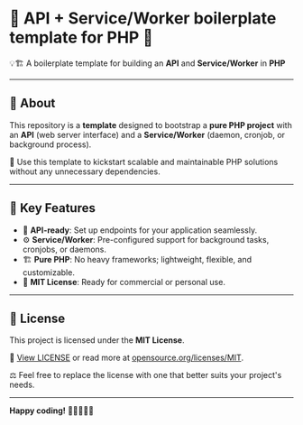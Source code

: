 # 🚀 API + Service/Worker boilerplate template for PHP 🐘

💡🏗️ A boilerplate template for building an **API** and **Service/Worker** in **PHP**

---

## 📜 About

This repository is a **template** designed to bootstrap a **pure PHP project** with an **API** (web server interface) and a **Service/Worker** (daemon, cronjob, or background process).  

🔧 Use this template to kickstart scalable and maintainable PHP solutions without any unnecessary dependencies.  

---

## 🚀 Key Features  

- 🧩 **API-ready**: Set up endpoints for your application seamlessly.  
- ⚙️ **Service/Worker**: Pre-configured support for background tasks, cronjobs, or daemons.  
- 🏗️ **Pure PHP**: No heavy frameworks; lightweight, flexible, and customizable.  
- 🎯 **MIT License**: Ready for commercial or personal use.

---

## 📄 License  

This project is licensed under the **MIT License**.  

🔗 [View LICENSE](https://github.com/guibranco/api-service-boilerplate-php/blob/main/LICENSE) or read more at [opensource.org/licenses/MIT](http://opensource.org/licenses/MIT).

⚖️ Feel free to replace the license with one that better suits your project's needs.

---

**Happy coding!** 🎉👨‍💻👩‍💻
